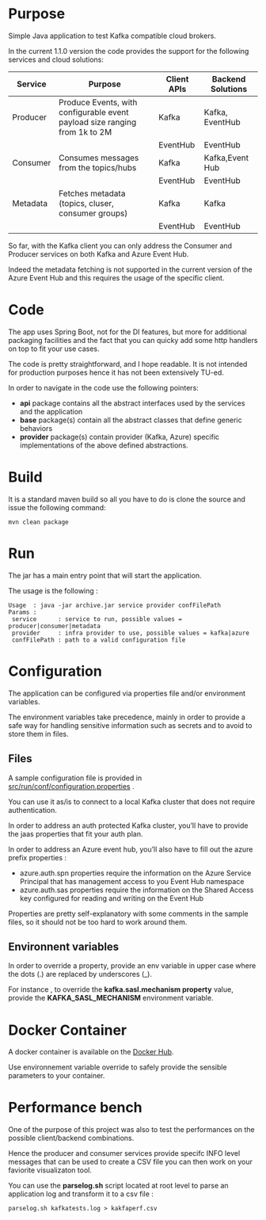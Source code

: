 # Purpose

Simple Java application to test Kafka compatible cloud brokers.

In the current 1.1.0 version the code provides the support for the following services and cloud solutions: 

|Service |Purpose  |Client APIs|Backend Solutions
|--|--|--|--|
|Producer|Produce Events, with configurable event payload size ranging from 1k to 2M  | Kafka|Kafka, EventHub |
|||EventHub|EventHub
|Consumer|Consumes messages from the topics/hubs|Kafka|Kafka,Event Hub|
|||EventHub|EventHub|
Metadata|Fetches metadata (topics, cluser, consumer groups)|Kafka|Kafka|
|||EventHub|EventHub

So far, with the Kafka client you can only address the Consumer and Producer services on both Kafka and Azure Event Hub.

Indeed the metadata fetching is not supported in the current version of the Azure Event Hub and this requires the usage of the specific client.

# Code

The app uses Spring Boot, not for the DI features, but more for additional packaging facilities and the fact that you can quicky add some http handlers on top to fit your use cases. 

The code is pretty straightforward, and I hope readable. It is not intended for production purposes hence it has not been extensively TU-ed.

In order to navigate in the code use the following pointers: 

* **api** package contains all the abstract interfaces used by the services and the application
* **base** package(s) contain all the abstract classes that define generic behaviors
* **provider** package(s) contain provider (Kafka, Azure) specific implementations of the above defined abstractions.

# Build

It is a standard maven build so all you have to do is clone the source and issue the following command: 

```console
mvn clean package
```

# Run 

The jar has a main entry point that will start the application. 

The usage is the following : 

```console
Usage  : java -jar archive.jar service provider confFilePath
Params :
 service      : service to run, possible values = producer|consumer|metadata
 provider     : infra provider to use, possible values = kafka|azure
 confFilePath : path to a valid configuration file
```

# Configuration 

The application can be configured via properties file and/or environment variables.

The environment variables take precedence, mainly in order to provide a safe way for handling sensitive information such as secrets and to avoid to store them in files.

## Files

A sample configuration file is provided in [src/run/conf/configuration.properties](src/run/conf/configuration.properties) .

You can use it as/is to connect to a local Kafka cluster that does not require authentication.

In order to address an auth protected Kafka cluster, you’ll have to provide the jaas properties that fit your auth plan.

In order to address an Azure event hub, you’ll also have to fill out the azure prefix properties : 

* azure.auth.spn properties require the information on the Azure Service Principal that has management access to you Event Hub namespace
* azure.auth.sas properties require the information on the Shared Access key configured for reading and writing on the Event Hub

Properties are pretty self-explanatory with some comments in the sample files, so it should not be too hard to work around them.

## Environnent variables

In order to override a property, provide an env variable in upper case where the dots (.) are replaced by underscores (_).

For instance , to override the  **kafka.sasl.mechanism property** value, provide the **KAFKA_SASL_MECHANISM** environment variable.


# Docker Container

A docker container is available on the [Docker Hub](https://hub.docker.com/repository/docker/zlatkoa/kafkatests).

Use environnement variable override to safely provide the sensible parameters to your container.

# Performance bench

One of the purpose of this project was also to test the performances on the possible client/backend combinations.

Hence the producer and consumer services provide specifc INFO level messages that can be used to create a CSV file you can then work on your faviorite visualizaton tool. 

You can use the **parselog.sh** script located at root level to parse an application log and transform it to a csv file : 
```console
parselog.sh kafkatests.log > kakfaperf.csv
``` 






